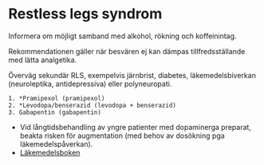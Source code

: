 Restless legs syndrom
=====================

Informera om möjligt samband med alkohol, rökning och koffeinintag.

Rekommendationen gäller när besvären ej kan dämpas tillfredsställande
med lätta analgetika. 

Överväg sekundär RLS, exempelvis järnbrist, diabetes, 
läkemedelsbiverkan (neuroleptika, antidepressiva) eller polyneuropati.

    1. *Pramipexol (pramipexol)
    2. *Levodopa/benserazid (levodopa + benserazid)
    3. Gabapentin (gabapentin)

-   Vid långtidsbehandling av yngre patienter med dopaminerga preparat,
    beakta risken för augmentation (med behov av dosökning pga
    läkemedelspåverkan).
-   [Läkemedelsboken](http://lakemedelsboken.se/kapitel/neurologi/allman_neurologi_och_multipel_skleros.html)
